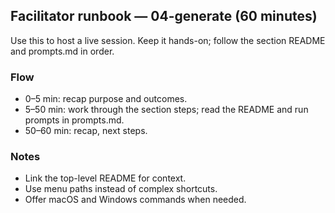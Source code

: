 ## Facilitator runbook — 04-generate (60 minutes)

Use this to host a live session. Keep it hands-on; follow the section README and prompts.md in order.

### Flow
- 0–5 min: recap purpose and outcomes.
- 5–50 min: work through the section steps; read the README and run prompts in prompts.md.
- 50–60 min: recap, next steps.

### Notes
- Link the top-level README for context.
- Use menu paths instead of complex shortcuts.
- Offer macOS and Windows commands when needed.
